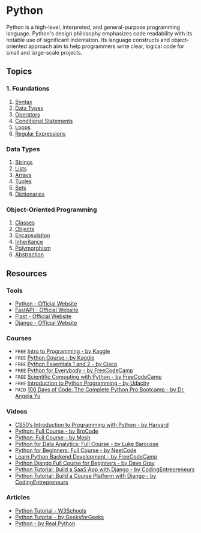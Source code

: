 # Python

Python is a high-level, interpreted, and general-purpose programming language. Python's design philosophy emphasizes code readability with its notable use of significant indentation. Its language constructs and object-oriented approach aim to help programmers write clear, logical code for small and large-scale projects.

## Topics

### 1. Foundations

1. [Syntax](./1-basics/1-syntax.py)
2. [Data Types](./1-basics/2-data-types.py)
3. [Operators](./1-basics/3-operators.py)
4. [Conditional Statements](./1-basics/4-conditionals.py)
5. [Loops](./1-basics/5-loops.py)
6. [Regular Expressions](./1-basics/6-regex.py)

### Data Types

1. [Strings](./2-data-types/1-strings.py)
2. [Lists](./2-data-types/2-lists.py)
3. [Arrays](./2-data-types/3-arrays.py)
4. [Tuples](./2-data-types/4-tuples.py)
5. [Sets](./2-data-types/5-sets.py)
6. [Dictionaries](./2-data-types/6-dicts.py)

### Object-Oriented Programming

1. [Classes](./3-oop/1-class.py)
2. [Objects](./3-oop/2-object.py)
3. [Encapsulation](./3-oop/3-encapsulation.py)
4. [Inheritance](./3-oop/4-inheritance.py)
5. [Polymorphism](./3-oop/5-polymorphism.py)
6. [Abstraction](./3-oop/6-abstraction.py)

## Resources

### Tools

- [Python - Official Website](https://www.python.org/)
- [FastAPI - Official Website](https://fastapi.tiangolo.com/)
- [Flast - Official Website](https://flask.palletsprojects.com/en/3.0.x/)
- [Django - Official Website](https://www.djangoproject.com/)

### Courses

- `FREE` [Intro to Programming - by Kaggle](https://www.kaggle.com/learn/intro-to-programming)
- `FREE` [Python Course - by Kaggle](https://www.kaggle.com/learn/python)
- `FREE` [Python Essentials 1 and 2 - by Cisco](https://www.netacad.com/learning-collections/python)
- `FREE` [Python for Everybody - by FreeCodeCamp](https://www.freecodecamp.org/learn/python-for-everybody/)
- `FREE` [Scientific Computing with Python - by FreeCodeCamp](https://www.freecodecamp.org/learn/scientific-computing-with-python/)
- `FREE` [Introduction to Python Programming - by Udacity](https://www.udacity.com/course/introduction-to-python--ud1110)
- `PAID` [100 Days of Code: The Complete Python Pro Bootcamp - by Dr. Angela Yu](https://www.udemy.com/course/100-days-of-code/)

### Videos

- [CS50’s Introduction to Programming with Python - by Harvard](https://youtu.be/nLRL_NcnK-4)
- [Python: Full Course - by BroCode](https://youtu.be/ix9cRaBkVe0)
- [Python: Full Course - by Mosh](https://youtu.be/_uQrJ0TkZlc)
- [Python for Data Analytics: Full Course - by Luke Barousse](https://youtu.be/wUSDVGivd-8)
- [Python for Beginners: Full Course - by NeetCode](https://youtu.be/s3KhqPjBPaQ)
- [Learn Python Backend Development - by FreeCodeCamp](https://youtu.be/ftKiHCDVwfA)
- [Python Django Full Course for Beginners - by Dave Gray](https://youtu.be/Rp5vd34d-z4)
- [Python Tutorial: Build a SaaS App with Django - by CodingEntrepreneurs](https://youtu.be/WbNNESIxJnY)
- [Python Tutorial: Build a Course Platform with Django - by CodingEntrepreneurs](https://youtu.be/I_IchaIdmnA)

### Articles

- [Python Tutorial - W3Schools](https://www.w3schools.com/python/)
- [Python Tutorial - by GeeksforGeeks](https://www.geeksforgeeks.org/python-programming-language-tutorial/)
- [Python - by Real Python](https://realpython.com/)

